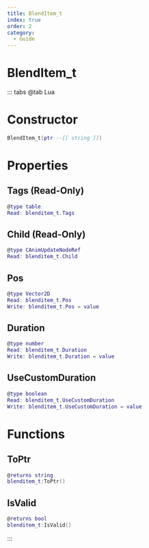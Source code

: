 ```yaml
---
title: BlendItem_t
index: true
order: 2
category:
  - Guide
---
```


# BlendItem_t

::: tabs
@tab Lua
# Constructor
```lua
BlendItem_t(ptr --[[ string ]])
```
# Properties
## Tags (Read-Only)
```lua
@type table
Read: blenditem_t.Tags
```
## Child (Read-Only)
```lua
@type CAnimUpdateNodeRef
Read: blenditem_t.Child
```
## Pos 
```lua
@type Vector2D
Read: blenditem_t.Pos
Write: blenditem_t.Pos = value
```
## Duration 
```lua
@type number
Read: blenditem_t.Duration
Write: blenditem_t.Duration = value
```
## UseCustomDuration 
```lua
@type boolean
Read: blenditem_t.UseCustomDuration
Write: blenditem_t.UseCustomDuration = value
```
# Functions
## ToPtr
```lua
@returns string
blenditem_t:ToPtr()
```
## IsValid
```lua
@returns bool
blenditem_t:IsValid()
```

:::